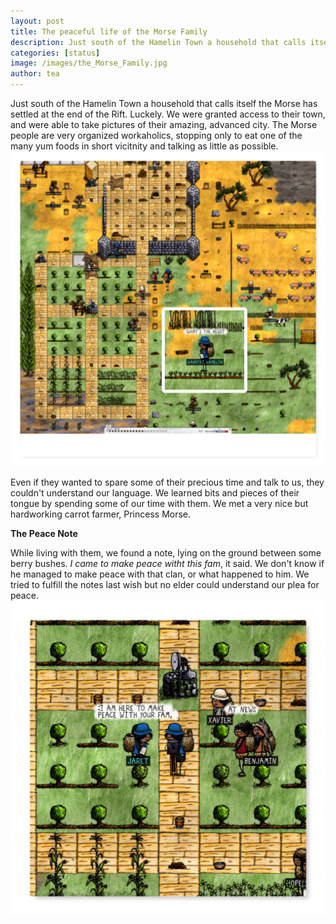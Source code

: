 ```yaml
---
layout: post
title: The peaceful life of the Morse Family
description: Just south of the Hamelin Town a household that calls itself the Morse has settled at the end of the Rift.
categories: [status]
image: /images/the_Morse_Family.jpg
author: tea
---
```


Just south of the Hamelin Town a household that calls itself the Morse has settled at the end of the Rift. Luckely. We were granted access to their town, and were able to take pictures of their amazing, advanced city. The Morse people are very organized workaholics, stopping only to eat one of the many yum foods in short vicitnity and talking as little as possible. ![image](/images/the_Morse_Family.jpg)

Even if they wanted to spare some of their precious time and talk to us, they couldn't understand our language. We learned bits and pieces of their tongue by spending some of our time with them. We met a very nice but hardworking carrot farmer, Princess Morse.

**The Peace Note**

While living with them, we found a note, lying on the ground between some berry bushes. _I came to make peace witht this fam_, it said. We don't know if he managed to make peace with that clan, or what happened to him. We tried to fulfill the notes last wish but no elder could understand our plea for peace. ![image](/images/peace_note_at_morse.jpg)